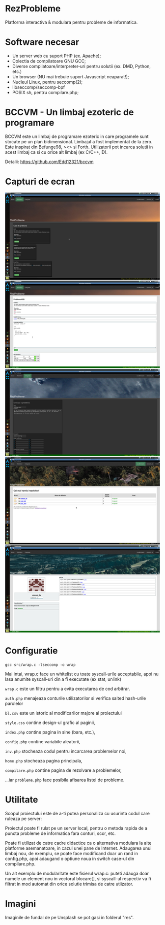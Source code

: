 # RezProbleme
Platforma interactiva & modulara pentru probleme de informatica.

# Software necesar
 - Un server web cu suport PHP (ex. Apache);
 - Colectia de compilatoare GNU GCC;
 - Diverse compilatoare/interpreter-uri pentru solutii (ex. DMD, Python, etc.)
 - Un browser (NU mai trebuie suport Javascript neaparat!);
 - Nucleul Linux, pentru seccomp(2);
 - libseccomp/seccomp-bpf
 - POSIX sh, pentru compilare.php;

# BCCVM - Un limbaj ezoteric de programare
BCCVM este un limbaj de programare ezoteric in care programele sunt stocate pe un plan bidimensional. Limbajul a fost implementat de la zero. Este inspirat din Befunge98, ><> si Forth. Utilizatorii pot incarca solutii in acest limbaj ca si cu orice alt limbaj (ex C/C++, D).

Detalii: <https://github.com/Edd12321/bccvm>

# Capturi de ecran
![ecran de pornire](img/rezpb-home.png)
![rezolvare corecta problema](img/rezpb-solve.png)
![trimitere cerinta pb](img/rezpb-compunere.png)
![clasament](img/rezpb-clasament.png)
![profil](img/rezpb-profile.png)

# Configuratie
`gcc src/wrap.c -lseccomp -o wrap`

Mai intai, wrap.c face un whitelist cu toate syscall-urile acceptabile, apoi nu lasa anumite syscall-uri din a fi executate (ex stat, unlink)

`wrap.c` este un filtru pentru a evita executarea de cod arbitrar.

`auth.php` menajeaza conturile utilizatorilor si verifica salted hash-urile parolelor

`bl.csv` este un istoric al modificarilor majore al proiectului

`style.css` contine design-ul grafic al paginii,

`index.php` contine pagina in sine (bara, etc.),

`config.php` contine variabile aleatorii,

`inv.php` stocheaza codul pentru incarcarea problemelor noi,

`home.php` stocheaza pagina principala,

`compilare.php` contine pagina de rezolvare a problemelor,

...iar `probleme.php` face posibila afisarea listei de probleme.

# Utilitate
Scopul proiectului este de a-ti putea personaliza cu usurinta codul care ruleaza pe server:

Proiectul poate fi rulat pe un server local, pentru o metoda rapida de a puncta probleme de informatica fara conturi, scor, etc.

Poate fi utilizat de catre cadre didactice ca o alternativa modulara la alte platforme asemanatoare, in cazul unei pane de Internet. Adaugarea unui limbaj nou, de exemplu, se poate face modificand doar un rand in config.php, apoi adaugand o optiune noua in switch case-ul din compilare.php.

Un alt exemplu de modularitate este fisierul wrap.c: puteti adauga doar numele un element nou in vectorul blocare[], si syscall-ul respectiv va fi filtrat in mod automat din orice solutie trimisa de catre utiizator.

# Imagini
Imaginile de fundal de pe Unsplash se pot gasi in folderul "res".
